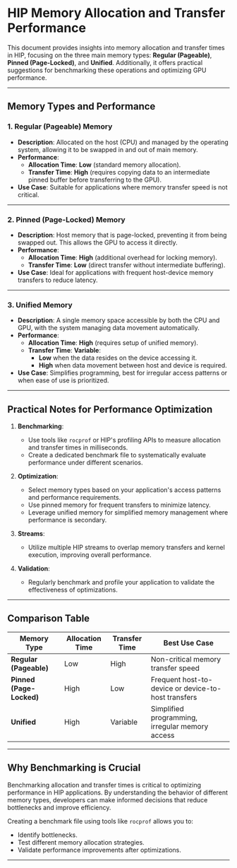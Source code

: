 # HIP Memory Allocation and Transfer Performance

This document provides insights into memory allocation and transfer times in HIP, focusing on the three main memory types: **Regular (Pageable)**, **Pinned (Page-Locked)**, and **Unified**. Additionally, it offers practical suggestions for benchmarking these operations and optimizing GPU performance.

---

## Memory Types and Performance

### 1. **Regular (Pageable) Memory**
- **Description**: Allocated on the host (CPU) and managed by the operating system, allowing it to be swapped in and out of main memory.
- **Performance**:
  - **Allocation Time**: **Low** (standard memory allocation).
  - **Transfer Time**: **High** (requires copying data to an intermediate pinned buffer before transferring to the GPU).
- **Use Case**: Suitable for applications where memory transfer speed is not critical.

---

### 2. **Pinned (Page-Locked) Memory**
- **Description**: Host memory that is page-locked, preventing it from being swapped out. This allows the GPU to access it directly.
- **Performance**:
  - **Allocation Time**: **High** (additional overhead for locking memory).
  - **Transfer Time**: **Low** (direct transfer without intermediate buffering).
- **Use Case**: Ideal for applications with frequent host-device memory transfers to reduce latency.

---

### 3. **Unified Memory**
- **Description**: A single memory space accessible by both the CPU and GPU, with the system managing data movement automatically.
- **Performance**:
  - **Allocation Time**: **High** (requires setup of unified memory).
  - **Transfer Time**: **Variable**:
    - **Low** when the data resides on the device accessing it.
    - **High** when data movement between host and device is required.
- **Use Case**: Simplifies programming, best for irregular access patterns or when ease of use is prioritized.

---

## Practical Notes for Performance Optimization

1. **Benchmarking**:
   - Use tools like `rocprof` or HIP's profiling APIs to measure allocation and transfer times in milliseconds.
   - Create a dedicated benchmark file to systematically evaluate performance under different scenarios.

2. **Optimization**:
   - Select memory types based on your application's access patterns and performance requirements.
   - Use pinned memory for frequent transfers to minimize latency.
   - Leverage unified memory for simplified memory management where performance is secondary.

3. **Streams**:
   - Utilize multiple HIP streams to overlap memory transfers and kernel execution, improving overall performance.

4. **Validation**:
   - Regularly benchmark and profile your application to validate the effectiveness of optimizations.

---

## Comparison Table

| **Memory Type**         | **Allocation Time** | **Transfer Time**       | **Best Use Case**                                 |
|--------------------------|---------------------|--------------------------|--------------------------------------------------|
| **Regular (Pageable)**   | Low                | High                    | Non-critical memory transfer speed              |
| **Pinned (Page-Locked)** | High               | Low                     | Frequent host-to-device or device-to-host transfers |
| **Unified**              | High               | Variable                | Simplified programming, irregular memory access |

---

## Why Benchmarking is Crucial

Benchmarking allocation and transfer times is critical to optimizing performance in HIP applications. By understanding the behavior of different memory types, developers can make informed decisions that reduce bottlenecks and improve efficiency.

Creating a benchmark file using tools like `rocprof` allows you to:
- Identify bottlenecks.
- Test different memory allocation strategies.
- Validate performance improvements after optimizations.

---
